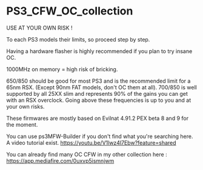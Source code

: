 # PS3_CFW_OC_collection

USE AT YOUR OWN RISK !

To each PS3 models their limits, so proceed step by step.

Having a hardware flasher is highly recommended if you plan to try insane OC.

1000MHz on memory = high risk of bricking.

650/850 should be good for most PS3 and is the recommended limit for a 65nm RSX. (Except 90nm FAT models, don't OC them at all).
700/850 is well supported by all 25XX slim and represents 90% of the gains you can get with an RSX overclock.
Going above these frequencies is up to you and at your own risks.

These firmwares are mostly based on Evilnat 4.91.2 PEX beta 8 and 9 for the moment.

You can use ps3MFW-Builder if you don't find what you're searching here.
A video tutorial exist.
https://youtu.be/V1lwz4l7Ebw?feature=shared

You can already find many OC CFW in my other collection here :
https://app.mediafire.com/0uxvp5ismnjwm
